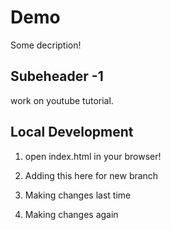 # Demo


Some decription! 

## Subeheader -1

work on youtube tutorial. 


## Local Development

1. open index.html in your browser!

2. Adding this here for new branch

3. Making changes last time 

4. Making changes again
